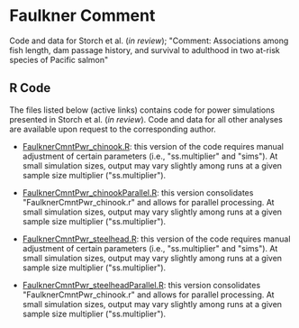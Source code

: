 # Faulkner Comment
Code and data for Storch et al. (*in review*); "Comment: Associations among fish length, dam passage history, and survival to adulthood in two at-risk species of Pacific salmon" 

## R Code
The files listed below (active links) contains code for power simulations presented in Storch et al. (*in review*).  Code and data for all other analyses are available upon request to the corresponding author.

* [FaulknerCmntPwr_chinook.R](https://github.com/FishPC/FaulknerReview/blob/main/FaulknerCmntPwr_chinook.R):  this version of the code requires manual adjustment of certain parameters (i.e., "ss.multiplier" and "sims").  At small simulation sizes, output may vary slightly among runs at a given sample size multiplier ("ss.multiplier").

* [FaulknerCmntPwr_chinookParallel.R](https://github.com/FishPC/FaulknerReview/blob/main/FaulknerCmntPwr_chinook.R):  this version consolidates "FaulknerCmntPwr_chinook.r" and allows for parallel processing. At small simulation sizes, output may vary slightly among runs at a given sample size multiplier ("ss.multiplier").

* [FaulknerCmntPwr_steelhead.R](https://github.com/FishPC/FaulknerReview/blob/main/FaulknerCmntPwr_steelhead.R):  this version of the code requires manual adjustment of certain parameters (i.e., "ss.multiplier" and "sims").  At small simulation sizes, output may vary slightly among runs at a given sample size multiplier ("ss.multiplier").

* [FaulknerCmntPwr_steelheadParallel.R](https://github.com/FishPC/FaulknerReview/blob/main/FaulknerCmntPwr_steelhead.R):  this version consolidates "FaulknerCmntPwr_chinook.r" and allows for parallel processing. At small simulation sizes, output may vary slightly among runs at a given sample size multiplier ("ss.multiplier").

